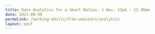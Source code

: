 ```yaml
---
title: Data Analytics for a Smart Nation, 1 Nov, 12pm - 12.30pm
date: 2021-09-30
permalink: /working-adults/free-webinars/analytics
layout: post
---
```

